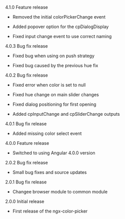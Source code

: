 4.1.0 Feature release

  - Removed the initial colorPickerChange event

  - Added popover option for the cpDialogDisplay

  - Fixed input change event to use correct naming

4.0.3 Bug fix release

  - Fixed bug when using on push strategy

  - Fixed bug caused by the previous hue fix

4.0.2 Bug fix release

  - Fixed error when color is set to null

  - Fixed hue change on main slider changes

  - Fixed dialog positioning for first opening

  - Added cpInputChange and cpSliderChange outputs

4.0.1 Bug fix release

  - Added missing color select event

4.0.0 Feature release

  - Switched to using Angular 4.0.0 version

2.0.2 Bug fix release

  - Small bug fixes and source updates

2.0.1 Bug fix release

  - Changee browser module to common module

2.0.0 Initial release

  - First release of the ngx-color-picker
